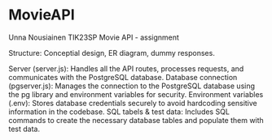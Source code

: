 # MovieAPI

Unna Nousiainen TIK23SP
 Movie API - assignment


Structure:
Conceptial design, ER diagram, dummy responses.

Server (server.js): Handles all the API routes, processes requests, and communicates with the PostgreSQL database.
Database connection (pgserver.js): Manages the connection to the PostgreSQL database using the pg library and environment variables for security.
Environment variables (.env): Stores database credentials securely to avoid hardcoding sensitive information in the codebase.
SQL tabels & test data: Includes SQL commands to create the necessary database tables and populate them with test data.
